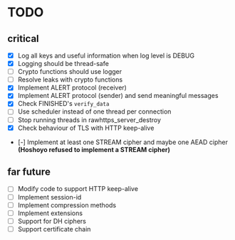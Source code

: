 # TODO

## critical
- [x] Log all keys and useful information when log level is DEBUG
- [x] Logging should be thread-safe
- [ ] Crypto functions should use logger
- [ ] Resolve leaks with crypto functions
- [x] Implement ALERT protocol (receiver)
- [x] Implement ALERT protocol (sender) and send meaningful messages
- [x] Check FINISHED's `verify_data`
- [ ] Use scheduler instead of one thread per connection
- [ ] Stop running threads in rawhttps_server_destroy
- [x] Check behaviour of TLS with HTTP keep-alive
- [-] Implement at least one STREAM cipher and maybe one AEAD cipher **(Hoshoyo refused to implement a STREAM cipher)**

## far future
- [ ] Modify code to support HTTP keep-alive
- [ ] Implement session-id
- [ ] Implement compression methods
- [ ] Implement extensions
- [ ] Support for DH ciphers
- [ ] Support certificate chain
